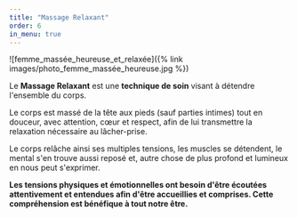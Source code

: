 ```yaml
---
title: "Massage Relaxant"
order: 6
in_menu: true
---
```

![femme_massée_heureuse_et_relaxée]({% link images/photo_femme_massée_heureuse.jpg %})

Le **Massage Relaxant** est une **technique de soin** visant à détendre l'ensemble du corps.

Le corps est massé de la tête aux pieds (sauf parties intimes) tout en douceur, avec attention, cœur et respect, afin de lui transmettre la relaxation nécessaire au lâcher-prise.

Le corps relâche ainsi ses multiples tensions, les muscles se détendent, le mental s'en trouve aussi reposé et, autre chose de plus profond et lumineux en nous peut s'exprimer.

**Les tensions physiques et émotionnelles ont besoin d'être écoutées attentivement et entendues afin d'être accueillies et comprises. Cette compréhension est bénéfique à tout notre être.** 